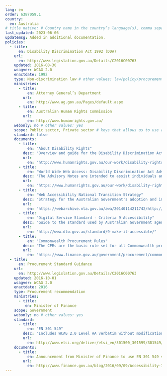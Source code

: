 ```yaml
---
lang: en
order: 6387059.1
country:
  en: Australia
# title_native: # Country name in the country’s language(s), comma separated. For Switzerland: Schweiz, Suisse, Svizzera, Svizra
last_updated: 2023-06-06
updatemsg: Added in additional documentation.
policies:
  - title:
      en: Disability Discrimination Act 1992 (DDA)
    url:
      en: http://www.legislation.gov.au/Details/C2016C00763
    updated: 2016-08-30
    wcagver: WCAG 2.0
    enactdate: 1992
    type: Non-discrimination law # other values: law/policy/procurement
    ministries:
      - title:
          en: Attorney General’s Department
        url:
          en: http://www.ag.gov.au/Pages/default.aspx
      - title:
          en: Australian Human Rights Commission
        url:
          en: http://www.humanrights.gov.au/
    webonly: no # other values: yes
    scope: Public sector, Private sector # keys that allows us to use any combination
    standard: false
    documents:
      - title:
          en: "About Disability Rights"
        desc: "Overview and guide for the Disability Discrimination Act"
        url:
          en: "http://www.humanrights.gov.au/our-work/disability-rights/about-disability-rights"
      - title:
          en: "World Wide Web Access: Disability Discrimination Act Advisory Notes ver 4.1 (2014)"
        desc: "The Advisory Notes are intended to assist individuals and organisations involved in the ownership or development of web resources, by clarifying the requirements of the DDA in this area, and explaining how compliance with them can be best achieved. "
        url:
          en: "https://www.humanrights.gov.au/our-work/disability-rights/world-wide-web-access-disability-discrimination-act-advisory-notes-ver"
      - title:
          en: "Web Accessibility National Transition Strategy"
        desc: "Strategy for the Australian Government's adoption and implementation of Web Content Accessibility Guidelines version 2.0 (WCAG 2.0)"
        url:
          en: "https://webarchive.nla.gov.au/awa/20140114211742/http://www.finance.gov.au/publications/wcag-2-implementation/index.html"
      - title:
          en: "Digital Service Standard - Criteria 9 Accessibility"
        desc: "Guide to the standard used by Australian Government agencies for digital services."
        url:
          en: "http://www.dto.gov.au/standard/9-make-it-accessible/"
      - title:
          en: "Commonwealth Procurement Rules"
        desc: "The CPRs are the basic rule set for all Commonwealth procurements and govern the way in which entities undertake their own processes. Clause 10.11 requires procurement to meet applicable Australian Standards, eg AU EN 301 549."
        url:
          en: "https://www.finance.gov.au/government/procurement/commonwealth-procurement-rules"
  - title:
      en: Procurement Standard Guidance
    url:
      en: http://www.legislation.gov.au/Details/C2016C00763
    updated: 2016-10-01
    wcagver: WCAG 2.0
    enactdate: 2016
    type: Procurement recommendation
    ministries:
      - title:
         en: Minister of Finance
    scope: Government
    webonly: no # other values: yes
    standard:
      - title:
          en: "EN 301 549"
        desc: "Includes WCAG 2.0 Level AA verbatim without modifications for Web content, and WCAG 2.0 Level AA as interpreted by WCAG2ICT for non-Web documentation and software."
        url:
          en: http://www.etsi.org/deliver/etsi_en/301500_301599/301549/01.01.01_60/en_301549v010101p.pdf
    documents:
      - title:
          en: Announcement from Minister of Finance to use EN 301 549 standard as ICT procurement standard
        url:
          en: http://www.finance.gov.au/blog/2016/09/09/Accessibility-ICT-Procurement-Standard/
---
```

